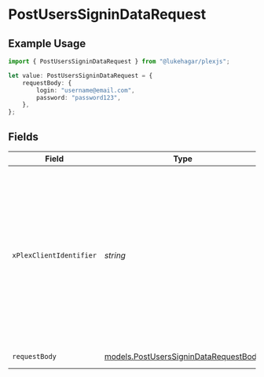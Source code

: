 # PostUsersSigninDataRequest

## Example Usage

```typescript
import { PostUsersSigninDataRequest } from "@lukehagar/plexjs";

let value: PostUsersSigninDataRequest = {
    requestBody: {
        login: "username@email.com",
        password: "password123",
    },
};
```

## Fields

| Field                                                                                                                                                                 | Type                                                                                                                                                                  | Required                                                                                                                                                              | Description                                                                                                                                                           | Example                                                                                                                                                               |
| --------------------------------------------------------------------------------------------------------------------------------------------------------------------- | --------------------------------------------------------------------------------------------------------------------------------------------------------------------- | --------------------------------------------------------------------------------------------------------------------------------------------------------------------- | --------------------------------------------------------------------------------------------------------------------------------------------------------------------- | --------------------------------------------------------------------------------------------------------------------------------------------------------------------- |
| `xPlexClientIdentifier`                                                                                                                                               | *string*                                                                                                                                                              | :heavy_minus_sign:                                                                                                                                                    | The unique identifier for the client application<br/>This is used to track the client application and its usage<br/>(UUID, serial number, or other number unique per device)<br/> | Postman                                                                                                                                                               |
| `requestBody`                                                                                                                                                         | [models.PostUsersSigninDataRequestBody](../models/postuserssignindatarequestbody.md)                                                                                  | :heavy_minus_sign:                                                                                                                                                    | Login credentials                                                                                                                                                     |                                                                                                                                                                       |
